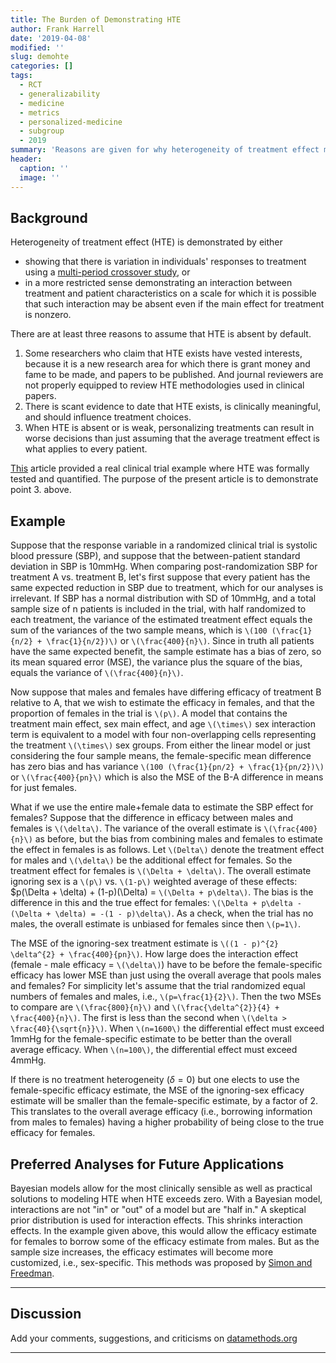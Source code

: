 ```yaml
---
title: The Burden of Demonstrating HTE
author: Frank Harrell
date: '2019-04-08'
modified: ''
slug: demohte
categories: []
tags:
  - RCT
  - generalizability
  - medicine
  - metrics
  - personalized-medicine
  - subgroup
  - 2019
summary: 'Reasons are given for why heterogeneity of treatment effect must be demonstrated, not assumed.  An example is presented that shows that HTE must exceed a certain level before personalizing treatment results in better decisions than using the average treatment effect for everyone.' 
header:
  caption: ''
  image: ''
---
```


## Background
Heterogeneity of treatment effect (HTE) is demonstrated by either

* showing that there is variation in individuals' responses to treatment using a [multi-period crossover study](https://www.ncbi.nlm.nih.gov/pmc/articles/PMC5054923), or
* in a more restricted sense demonstrating an interaction between treatment and patient characteristics on a scale for which it is possible that such interaction may be absent even if the main effect for treatment is nonzero.

There are at least three reasons to assume that HTE is absent by default.

1. Some researchers who claim that HTE exists have vested interests, because it is a new research area for which there is grant money and fame to be made, and papers to be published.  And journal reviewers are not properly equipped to review HTE methodologies used in clinical papers.
1. There is scant evidence to date that HTE exists, is clinically meaningful, and should influence treatment choices.
1. When HTE is absent or is weak, personalizing treatments can result in worse decisions than just assuming that the average treatment effect is what applies to every patient.

[This](/post/varyor) article provided a real clinical trial example where HTE was formally tested and quantified.  The purpose of the present article is to demonstrate point 3. above.

## Example

Suppose that the response variable in a randomized clinical trial is systolic blood pressure (SBP), and suppose that the between-patient standard deviation in SBP is 10mmHg.  When comparing post-randomization SBP for treatment A vs. treatment B, let's first suppose that every patient has the same expected reduction in SBP due to treatment, which for our analyses is irrelevant.  If SBP has a normal distribution with SD of 10mmHg, and a total sample size of n patients is included in the trial, with half randomized to each treatment, the variance of the estimated treatment effect equals the sum of the variances of the two sample means, which is `\(100 (\frac{1}{n/2} + \frac{1}{n/2})\)` or `\(\frac{400}{n}\)`.  Since in truth all patients have the same expected benefit, the sample estimate has a bias of zero, so its mean squared error (MSE), the variance plus the square of the bias, equals the variance of `\(\frac{400}{n}\)`.

Now suppose that males and females have differing efficacy of treatment B relative to A, that we wish to estimate the efficacy in females, and that the proportion of females in the trial is `\(p\)`.  A model that contains the treatment main effect, sex main effect, and age `\(\times\)` sex interaction term is equivalent to a model with four non-overlapping cells representing the treatment `\(\times\)` sex groups.  From either the linear model or just considering the four sample means, the female-specific mean difference has zero bias and has variance `\(100 (\frac{1}{pn/2} + \frac{1}{pn/2})\)` or `\(\frac{400}{pn}\)` which is also the MSE of the B-A difference in means for just females.

What if we use the entire male+female data to estimate the SBP effect for females?  Suppose that the difference in efficacy between males and females is `\(\delta\)`.  The variance of the overall estimate is `\(\frac{400}{n}\)` as before, but the bias from combining males and females to estimate the effect in females is as follows.  Let `\(Delta\)` denote the treatment effect for males and `\(\delta\)` be the additional effect for females.  So the treatment effect for females is `\(\Delta + \delta\)`.  The overall estimate ignoring sex is a `\(p\)` vs. `\(1-p\)` weighted average of these effects: $p(\Delta + \delta) + (1-p)(\Delta) = `\(\Delta + p\delta\)`.  The bias is the difference in this and the true effect for females: `\(\Delta + p\delta - (\Delta + \delta) = -(1 - p)\delta\)`.  As a check, when the trial has no males, the overall estimate is unbiased for females since then `\(p=1\)`.

The MSE  of the ignoring-sex treatment estimate is `\((1 - p)^{2} \delta^{2} + \frac{400}{pn}\)`.  How large does the interaction effect (female - male efficacy = `\(\delta\)`) have to be before the female-specific efficacy has lower MSE than just using the overall average that pools males and females?  For simplicity let's assume that the trial randomized equal numbers of females and males, i.e., `\(p=\frac{1}{2}\)`.  Then the two MSEs to compare are `\(\frac{800}{n}\)` and `\(\frac{\delta^{2}}{4} + \frac{400}{n}\)`.  The first is less than the second when `\(\delta > \frac{40}{\sqrt{n}}\)`.  When `\(n=1600\)` the differential effect must exceed 1mmHg for the female-specific estimate to be better than the overall average efficacy.  When `\(n=100\)`, the differential effect must exceed 4mmHg.
 
If there is no treatment heterogeneity  ($\delta=0$) but one elects to use the female-specific efficacy estimate, the MSE of the ignoring-sex efficacy estimate will be smaller than the female-specific estimate, by a factor of 2.  This translates to the overall average efficacy (i.e., borrowing information from males to females) having a higher probability of being close to the true efficacy for females.

## Preferred Analyses for Future Applications
Bayesian models allow for the most clinically sensible as well as practical solutions to modeling HTE when HTE exceeds zero.  With a Bayesian model, interactions are not "in" or "out" of a model but are "half in."  A skeptical prior distribution is used for interaction effects.  This shrinks interaction effects.  In the example given above, this would allow the efficacy estimate for females to borrow some of the efficacy estimate from males.  But as the sample size increases, the efficacy estimates will become more customized, i.e., sex-specific.  This methods was proposed by [Simon and Freedman](http://hbiostat.org/papers/RCTs/differentialEffectiveness/sim97bay.pdf).

------

## Discussion
Add your comments, suggestions, and criticisms on [datamethods.org](http://datamethods.org/t/discussion-of-assessing-heterogeneity-of-treatment-effect-estimating-patient-specific-efficacy-and-studying-variation-in-odds-ratios-risk-ratios-and-risk-differences)

------
